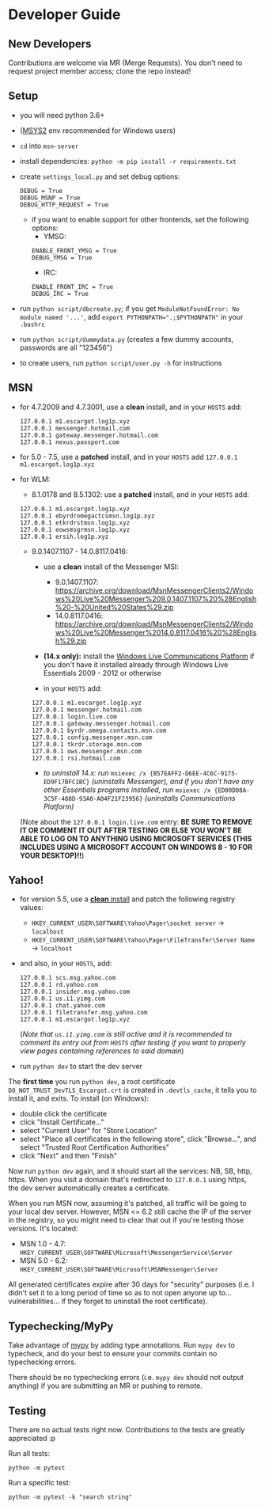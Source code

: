 # Developer Guide

## New Developers

Contributions are welcome via MR (Merge Requests). You don't need to request project member access; clone the repo instead!

## Setup 

- you will need python 3.6+
- ([MSYS2](https://github.com/valtron/llvm-stuff/wiki/Set-up-Windows-dev-environment-with-MSYS2) env recommended for Windows users)
- `cd` into `msn-server`
- install dependencies: `python -m pip install -r requirements.txt`
- create `settings_local.py` and set debug options:
	```
	DEBUG = True
	DEBUG_MSNP = True
	DEBUG_HTTP_REQUEST = True
	```
	- if you want to enable support for other frontends, set the following options:
		- YMSG:
		```
		ENABLE_FRONT_YMSG = True
		DEBUG_YMSG = True
		```
		- IRC:
		```
		ENABLE_FRONT_IRC = True
		DEBUG_IRC = True
		```
- run `python script/dbcreate.py`; if you get `ModuleNotFoundError: No module named '...'`, add `export PYTHONPATH=".;$PYTHONPATH"` in your `.bashrc`
- run `python script/dummydata.py` (creates a few dummy accounts, passwords are all "123456")

- to create users, run `python script/user.py -h` for instructions

## MSN

- for 4.7.2009 and 4.7.3001, use a **clean** install, and in your `HOSTS` add:
	```
	127.0.0.1 m1.escargot.log1p.xyz
	127.0.0.1 messenger.hotmail.com
	127.0.0.1 gateway.messenger.hotmail.com
	127.0.0.1 nexus.passport.com
	```
- for 5.0 - 7.5, use a **patched** install, and in your `HOSTS` add `127.0.0.1 m1.escargot.log1p.xyz`
- for WLM:
	- 8.1.0178 and 8.5.1302: use a **patched** install, and in your `HOSTS` add:
	```
	127.0.0.1 m1.escargot.log1p.xyz
	127.0.0.1 ebyrdromegactcsmsn.log1p.xyz
	127.0.0.1 etkrdrstmsn.log1p.xyz
	127.0.0.1 eowsmsgrmsn.log1p.xyz
	127.0.0.1 ersih.log1p.xyz
	```
	- 9.0.1407.1107 - 14.0.8117.0416:
		- use a **clean** install of the Messenger MSI:
			- 9.0.1407.1107: https://archive.org/download/MsnMessengerClients2/Windows%20Live%20Messenger%209.0.1407.1107%20%28English%20-%20United%20States%29.zip
			- 14.0.8117.0416: https://archive.org/download/MsnMessengerClients2/Windows%20Live%20Messenger%2014.0.8117.0416%20%28English%29.zip
		
		- **(14.x only):** install the [Windows Live Communications Platform](http://messenger.jonathankay.com/redir/w3qfe2update/contacts.asp) if you don't have it installed already through Windows Live Essentials 2009 - 2012 or otherwise
		
		- in your `HOSTS` add:
		```
		127.0.0.1 m1.escargot.log1p.xyz
		127.0.0.1 messenger.hotmail.com
		127.0.0.1 login.live.com
		127.0.0.1 gateway.messenger.hotmail.com
		127.0.0.1 byrdr.omega.contacts.msn.com
		127.0.0.1 config.messenger.msn.com
		127.0.0.1 tkrdr.storage.msn.com
		127.0.0.1 ows.messenger.msn.com
		127.0.0.1 rsi.hotmail.com
		```
		
		- *to uninstall 14.x: run* `msiexec /x {B57EAFF2-D6EE-4C6C-9175-ED9F17BFC1BC}` *(uninstalls Messenger), and if you don't have any other Essentials programs installed, run* `msiexec /x {ED00D08A-3C5F-488D-93A0-A04F21F23956}` *(uninstalls Communications Platform)*
	
	(Note about the `127.0.0.1 login.live.com` entry: **BE SURE TO REMOVE IT OR COMMENT IT OUT AFTER TESTING OR ELSE YOU WON'T BE ABLE TO LOG ON TO ANYTHING USING MICROSOFT SERVICES (THIS INCLUDES USING A MICROSOFT ACCOUNT ON WINDOWS 8 - 10 FOR YOUR DESKTOP)!!**)

## Yahoo!

- for version 5.5, use a [**clean** install](http://www.oldversion.com/windows/yahoo-messenger-5-5-0-1244) and patch the following registry values:
	- `HKEY_CURRENT_USER\SOFTWARE\Yahoo\Pager\socket server` -> `localhost`
	- `HKEY_CURRENT_USER\SOFTWARE\Yahoo\Pager\FileTransfer\Server Name` -> `localhost`

- and also, in your `HOSTS`, add:
	```
	127.0.0.1 scs.msg.yahoo.com
	127.0.0.1 rd.yahoo.com
	127.0.0.1 insider.msg.yahoo.com
	127.0.0.1 us.i1.yimg.com
	127.0.0.1 chat.yahoo.com
	127.0.0.1 filetransfer.msg.yahoo.com
	127.0.0.1 m1.escargot.log1p.xyz
	```
	(*Note that `us.i1.yimg.com` is still active and it is recommended to comment its entry out from `HOSTS` after testing if you want to properly view pages containing references to said domain*) 

- run `python dev` to start the dev server

The **first time** you run `python dev`, a root certificate `DO_NOT_TRUST_DevTLS_Escargot.crt` is created in `.devtls_cache`,
it tells you to install it, and exits. To install (on Windows):

- double click the certificate
- click "Install Certificate..."
- select "Current User" for "Store Location"
- select "Place all certificates in the following store", click "Browse...", and select "Trusted Root Certification Authorities"
- click "Next" and then "Finish"

Now run `python dev` again, and it should start all the services: NB, SB, http, https.
When you visit a domain that's redirected to `127.0.0.1` using https, the dev server automatically creates a certificate.

When you run MSN now, assuming it's patched, all traffic will be going to your local dev server.
However, MSN <= 6.2 still cache the IP of the server in the registry, so you might need to clear that out
if you're testing those versions. It's located:

- MSN 1.0 - 4.7: `HKEY_CURRENT_USER\SOFTWARE\Microsoft\MessengerService\Server`
- MSN 5.0 - 6.2: `HKEY_CURRENT_USER\SOFTWARE\Microsoft\MSNMessenger\Server`

All generated certificates expire after 30 days for "security" purposes (i.e. I didn't
set it to a long period of time so as to not open anyone up to... vulnerabilities...
if they forget to uninstall the root certificate).

## Typechecking/MyPy

Take advantage of [mypy](https://mypy-lang.org) by adding type annotations.
Run `mypy dev` to typecheck, and do your best to ensure your commits contain no typechecking errors.

There should be no typechecking errors (i.e. `mypy dev` should not output anything) if you are submitting an MR
or pushing to remote.

## Testing

There are no actual tests right now. Contributions to the tests are greatly appreciated :p

Run all tests:

```
python -m pytest
```

Run a specific test:

```
python -m pytest -k "search string"
```
